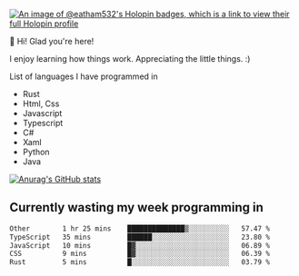 [![An image of @eatham532's Holopin badges, which is a link to view their full Holopin profile](https://holopin.me/eatham532)](https://holopin.io/@eatham532)


👋 Hi! Glad you're here!

I enjoy learning how things work. Appreciating the little things. :)


List of languages I have programmed in
- Rust
- Html, Css
- Javascript
- Typescript
- C#
- Xaml
- Python
- Java

[![Anurag's GitHub stats](https://github-readme-stats.vercel.app/api?username=Eatham532&theme=dark)](https://github.com/anuraghazra/github-readme-stats)


## Currently wasting my week programming in
<!--START_SECTION:waka-->

```txt
Other        1 hr 25 mins    ██████████████▒░░░░░░░░░░   57.47 %
TypeScript   35 mins         ██████░░░░░░░░░░░░░░░░░░░   23.80 %
JavaScript   10 mins         █▓░░░░░░░░░░░░░░░░░░░░░░░   06.89 %
CSS          9 mins          █▓░░░░░░░░░░░░░░░░░░░░░░░   06.39 %
Rust         5 mins          █░░░░░░░░░░░░░░░░░░░░░░░░   03.79 %
```

<!--END_SECTION:waka-->
